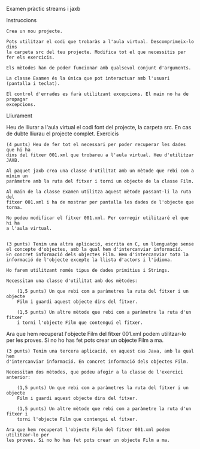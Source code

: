 Examen pràctic streams i jaxb

Instruccions

    Crea un nou projecte.

    Pots utilitzar el codi que trobaràs a l'aula virtual. Descomprimeix-lo dins
	la carpeta src del teu projecte. Modifica tot el que necessitis per fer els exercicis.

    Els mètodes han de poder funcionar amb qualsevol conjunt d'arguments.

    La classe Examen és la única que pot interactuar amb l'usuari (pantalla i teclat).

    El control d'errades es farà utilitzant excepcions. El main no ha de propagar
	excepcions.

Lliurament

Heu de lliurar a l'aula virtual el codi font del projecte, la carpeta src. 
En cas de dubte lliurau el projecte complet.
Exercicis

    (4 punts) Heu de fer tot el necessari per poder recuperar les dades que hi ha 
	dins del fitxer 001.xml que trobareu a l'aula virtual. Heu d'utilitzar JAXB.

    Al paquet jaxb crea una classe d'utilitat amb un mètode que rebi com a mínim un
	paràmetre amb la ruta del fitxer i torni un objecte de la classe Film.

    Al main de la classe Examen utilitza aquest mètode passant-li la ruta del 
	fitxer 001.xml i ha de mostrar per pantalla les dades de l'objecte que torna.

    No podeu modificar el fitxer 001.xml. Per corregir utilitzaré el que hi ha
	a l'aula virtual.


    (3 punts) Tenim una altra aplicació, escrita en C, un llenguatge sense
	el concepte d'objectes, amb la qual hem d'intercanviar informació. 
	En concret informació dels objectes Film. Hem d'intercanviar tota la 
	informació de l'objecte excepte la llista d'actors i l'idioma.

    Ho farem utilitzant només tipus de dades primitius i Strings.

    Necessitam una classe d'utilitat amb dos mètodes:

        (1,5 punts) Un que rebi com a paràmetres la ruta del fitxer i un objecte 
		Film i guardi aquest objecte dins del fitxer.

        (1,5 punts) Un altre mètode que rebi com a paràmetre la ruta d'un fitxer 
		i torni l'objecte Film que contengui el fitxer.

Ara que hem recuperat l'objecte Film del fitxer 001.xml podem utilitzar-lo per les proves.
 Si no ho has fet pots crear un objecte Film a ma.

    (3 punts) Tenim una tercera aplicació, en aquest cas Java, amb la qual hem
	d'intercanviar informació. En concret informació dels objectes Film.

    Necessitam dos mètodes, que podeu afegir a la classe de l'exercici anterior:

        (1,5 punts) Un que rebi com a paràmetres la ruta del fitxer i un objecte 
		Film i guardi aquest objecte dins del fitxer.

        (1,5 punts) Un altre mètode que rebi com a paràmetre la ruta d'un fitxer i
		torni l'objecte Film que contengui el fitxer.

    Ara que hem recuperat l'objecte Film del fitxer 001.xml podem utilitzar-lo per 
	les proves. Si no ho has fet pots crear un objecte Film a ma.

